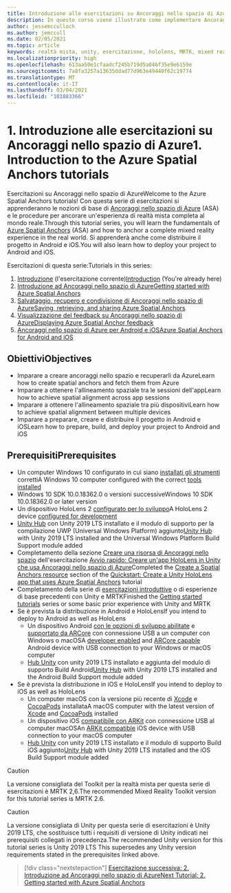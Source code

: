 ```yaml
---
title: Introduzione alle esercitazioni su Ancoraggi nello spazio di Azure
description: In questo corso viene illustrato come implementare Ancoraggi nello spazio di Azure in un'applicazione di realtà mista.
author: jessemcculloch
ms.author: jemccull
ms.date: 02/05/2021
ms.topic: article
keywords: realtà mista, unity, esercitazione, hololens, MRTK, mixed reality toolkit, UWP, ancoraggi nello spazio di Azure, ios, android, Windows 10, ARCore, macOS, Android Build Support, ARKit
ms.localizationpriority: high
ms.openlocfilehash: 613aa50e1cfaadcf245b719d5a846f35e9e6159e
ms.sourcegitcommit: 7a8fa3257a13635ddad77d963e49440f62c19774
ms.translationtype: MT
ms.contentlocale: it-IT
ms.lasthandoff: 03/04/2021
ms.locfileid: "101883366"
---
```

# <a name="1-introduction-to-the-azure-spatial-anchors-tutorials"></a><span data-ttu-id="d50c6-104">1. Introduzione alle esercitazioni su Ancoraggi nello spazio di Azure</span><span class="sxs-lookup"><span data-stu-id="d50c6-104">1. Introduction to the Azure Spatial Anchors tutorials</span></span>

<span data-ttu-id="d50c6-105">Esercitazioni su Ancoraggi nello spazio di Azure</span><span class="sxs-lookup"><span data-stu-id="d50c6-105">Welcome to the Azure Spatial Anchors tutorials!</span></span> <span data-ttu-id="d50c6-106">Con questa serie di esercitazioni si apprenderanno le nozioni di base di <a href="https://azure.microsoft.com/services/spatial-anchors" target="_blank">Ancoraggi nello spazio di Azure</a> (ASA) e le procedure per ancorare un'esperienza di realtà mista completa al mondo reale.</span><span class="sxs-lookup"><span data-stu-id="d50c6-106">Through this tutorial series, you will learn the fundamentals of <a href="https://azure.microsoft.com/services/spatial-anchors" target="_blank">Azure Spatial Anchors</a> (ASA) and how to anchor a complete mixed reality experience in the real world.</span></span> <span data-ttu-id="d50c6-107">Si apprenderà anche come distribuire il progetto in Android e iOS.</span><span class="sxs-lookup"><span data-stu-id="d50c6-107">You will also learn how to deploy your project to Android and iOS.</span></span>

<span data-ttu-id="d50c6-108">Esercitazioni di questa serie:</span><span class="sxs-lookup"><span data-stu-id="d50c6-108">Tutorials in this series:</span></span>

1. <span data-ttu-id="d50c6-109">[Introduzione](mr-learning-asa-01.md) (l'esercitazione corrente)</span><span class="sxs-lookup"><span data-stu-id="d50c6-109">[Introduction](mr-learning-asa-01.md) (You're already here)</span></span>
2. [<span data-ttu-id="d50c6-110">Introduzione ad Ancoraggi nello spazio di Azure</span><span class="sxs-lookup"><span data-stu-id="d50c6-110">Getting started with Azure Spatial Anchors</span></span>](mr-learning-asa-02.md)
3. [<span data-ttu-id="d50c6-111">Salvataggio, recupero e condivisione di Ancoraggi nello spazio di Azure</span><span class="sxs-lookup"><span data-stu-id="d50c6-111">Saving, retrieving, and sharing Azure Spatial Anchors</span></span>](mr-learning-asa-03.md)
4. [<span data-ttu-id="d50c6-112">Visualizzazione del feedback su Ancoraggi nello spazio di Azure</span><span class="sxs-lookup"><span data-stu-id="d50c6-112">Displaying Azure Spatial Anchor feedback</span></span>](mr-learning-asa-04.md)
5. [<span data-ttu-id="d50c6-113">Ancoraggi nello spazio di Azure per Android e iOS</span><span class="sxs-lookup"><span data-stu-id="d50c6-113">Azure Spatial Anchors for Android and iOS</span></span>](mr-learning-asa-05.md)

## <a name="objectives"></a><span data-ttu-id="d50c6-114">Obiettivi</span><span class="sxs-lookup"><span data-stu-id="d50c6-114">Objectives</span></span>

* <span data-ttu-id="d50c6-115">Imparare a creare ancoraggi nello spazio e recuperarli da Azure</span><span class="sxs-lookup"><span data-stu-id="d50c6-115">Learn how to create spatial anchors and fetch them from Azure</span></span>
* <span data-ttu-id="d50c6-116">Imparare a ottenere l'allineamento spaziale tra le sessioni dell'app</span><span class="sxs-lookup"><span data-stu-id="d50c6-116">Learn how to achieve spatial alignment across app sessions</span></span>
* <span data-ttu-id="d50c6-117">Imparare a ottenere l'allineamento spaziale tra più dispositivi</span><span class="sxs-lookup"><span data-stu-id="d50c6-117">Learn how to achieve spatial alignment between multiple devices</span></span>
* <span data-ttu-id="d50c6-118">Imparare a preparare, creare e distribuire il progetto in Android e iOS</span><span class="sxs-lookup"><span data-stu-id="d50c6-118">Learn how to prepare, build, and deploy your project to Android and iOS</span></span>

## <a name="prerequisites"></a><span data-ttu-id="d50c6-119">Prerequisiti</span><span class="sxs-lookup"><span data-stu-id="d50c6-119">Prerequisites</span></span>

* <span data-ttu-id="d50c6-120">Un computer Windows 10 configurato in cui siano [installati gli strumenti](../../install-the-tools.md) corretti</span><span class="sxs-lookup"><span data-stu-id="d50c6-120">A Windows 10 computer configured with the correct [tools installed](../../install-the-tools.md)</span></span>
* <span data-ttu-id="d50c6-121">Windows 10 SDK 10.0.18362.0 o versioni successive</span><span class="sxs-lookup"><span data-stu-id="d50c6-121">Windows 10 SDK 10.0.18362.0 or later version</span></span>
* <span data-ttu-id="d50c6-122">Un dispositivo HoloLens 2 [configurato per lo sviluppo](../../platform-capabilities-and-apis/using-visual-studio.md#enabling-developer-mode)</span><span class="sxs-lookup"><span data-stu-id="d50c6-122">A HoloLens 2 device [configured for development](../../platform-capabilities-and-apis/using-visual-studio.md#enabling-developer-mode)</span></span>
* <span data-ttu-id="d50c6-123"><a href="https://docs.unity3d.com/Manual/GettingStartedInstallingHub.html" target="_blank">Unity Hub</a> con Unity 2019 LTS installato e il modulo di supporto per la compilazione UWP (Universal Windows Platform) aggiunto</span><span class="sxs-lookup"><span data-stu-id="d50c6-123"><a href="https://docs.unity3d.com/Manual/GettingStartedInstallingHub.html" target="_blank">Unity Hub</a> with Unity 2019 LTS installed and the Universal Windows Platform Build Support module added</span></span>
* <span data-ttu-id="d50c6-124">Completamento della sezione [Creare una risorsa di Ancoraggi nello spazio](https://docs.microsoft.com/azure/spatial-anchors/quickstarts/get-started-unity-hololens#create-a-spatial-anchors-resource) dell'esercitazione [Avvio rapido: Creare un'app HoloLens in Unity che usa Ancoraggi nello spazio di Azure](https://docs.microsoft.com/azure/spatial-anchors/quickstarts/get-started-unity-hololens)</span><span class="sxs-lookup"><span data-stu-id="d50c6-124">Completed the [Create a Spatial Anchors resource](https://docs.microsoft.com/azure/spatial-anchors/quickstarts/get-started-unity-hololens#create-a-spatial-anchors-resource) section of the [Quickstart: Create a Unity HoloLens app that uses Azure Spatial Anchors](https://docs.microsoft.com/azure/spatial-anchors/quickstarts/get-started-unity-hololens) tutorial</span></span>
* <span data-ttu-id="d50c6-125">Completamento della serie di [esercitazioni introduttive](mr-learning-base-01.md) o di esperienze di base precedenti con Unity e MRTK</span><span class="sxs-lookup"><span data-stu-id="d50c6-125">Finished the [Getting started tutorials](mr-learning-base-01.md) series or some basic prior experience with Unity and MRTK</span></span>
* <span data-ttu-id="d50c6-126">Se è prevista la distribuzione in Android e HoloLens</span><span class="sxs-lookup"><span data-stu-id="d50c6-126">If you intend to deploy to Android as well as HoloLens</span></span>
  * <span data-ttu-id="d50c6-127">Un dispositivo Android <a href="https://developer.android.com/studio/debug/dev-options" target="_blank">con le opzioni di sviluppo abilitate</a> e <a href="https://developers.google.com/ar/discover/supported-devices" target="_blank">supportato da ARCore</a> con connessione USB a un computer con Windows o macOS</span><span class="sxs-lookup"><span data-stu-id="d50c6-127">A <a href="https://developer.android.com/studio/debug/dev-options" target="_blank">developer enabled</a> and <a href="https://developers.google.com/ar/discover/supported-devices" target="_blank">ARCore capable</a> Android device with USB connection to your Windows or macOS computer</span></span>
  * <span data-ttu-id="d50c6-128"><a href="https://docs.unity3d.com/Manual/GettingStartedInstallingHub.html" target="_blank">Hub Unity</a> con unity 2019 LTS installato e aggiunta del modulo di supporto Build Android</span><span class="sxs-lookup"><span data-stu-id="d50c6-128"><a href="https://docs.unity3d.com/Manual/GettingStartedInstallingHub.html" target="_blank">Unity Hub</a> with Unity 2019 LTS installed and the Android Build Support module added</span></span>
* <span data-ttu-id="d50c6-129">Se è prevista la distribuzione in iOS e HoloLens</span><span class="sxs-lookup"><span data-stu-id="d50c6-129">If you intend to deploy to iOS as well as HoloLens</span></span>
  * <span data-ttu-id="d50c6-130">Un computer macOS con la versione più recente di <a href="https://geo.itunes.apple.com/us/app/xcode/id497799835?mt=12" target="_blank">Xcode</a> e <a href="https://cocoapods.org" target="_blank">CocoaPods</a> installata</span><span class="sxs-lookup"><span data-stu-id="d50c6-130">A macOS computer with the latest version of <a href="https://geo.itunes.apple.com/us/app/xcode/id497799835?mt=12" target="_blank">Xcode</a> and <a href="https://cocoapods.org" target="_blank">CocoaPods</a> installed</span></span>
  * <span data-ttu-id="d50c6-131">Un dispositivo iOS <a href="https://developer.apple.com/documentation/arkit/verifying_device_support_and_user_permission" target="_blank">compatibile con ARKit</a> con connessione USB al computer macOS</span><span class="sxs-lookup"><span data-stu-id="d50c6-131">An <a href="https://developer.apple.com/documentation/arkit/verifying_device_support_and_user_permission" target="_blank">ARKit compatible</a> iOS device with USB connection to your macOS computer</span></span>
  * <span data-ttu-id="d50c6-132"><a href="https://docs.unity3d.com/Manual/GettingStartedInstallingHub.html" target="_blank">Hub Unity</a> con unity 2019 LTS installato e il modulo di supporto Build iOS aggiunto</span><span class="sxs-lookup"><span data-stu-id="d50c6-132"><a href="https://docs.unity3d.com/Manual/GettingStartedInstallingHub.html" target="_blank">Unity Hub</a> with Unity 2019 LTS installed and the iOS Build Support module added</span></span>

> [!CAUTION]
> <span data-ttu-id="d50c6-133">La versione consigliata del Toolkit per la realtà mista per questa serie di esercitazioni è MRTK 2,6.</span><span class="sxs-lookup"><span data-stu-id="d50c6-133">The recommended Mixed Reality Toolkit version for this tutorial series is MRTK 2.6.</span></span>

> [!CAUTION]
> <span data-ttu-id="d50c6-134">La versione consigliata di Unity per questa serie di esercitazioni è Unity 2019 LTS, che sostituisce tutti i requisiti di versione di Unity indicati nei prerequisiti collegati in precedenza.</span><span class="sxs-lookup"><span data-stu-id="d50c6-134">The recommended Unity version for this tutorial series is Unity 2019 LTS This supersedes any Unity version requirements stated in the prerequisites linked above.</span></span>

> [!div class="nextstepaction"]
> [<span data-ttu-id="d50c6-135">Esercitazione successiva: 2. Introduzione ad Ancoraggi nello spazio di Azure</span><span class="sxs-lookup"><span data-stu-id="d50c6-135">Next Tutorial: 2. Getting started with Azure Spatial Anchors</span></span>](mr-learning-asa-02.md)
